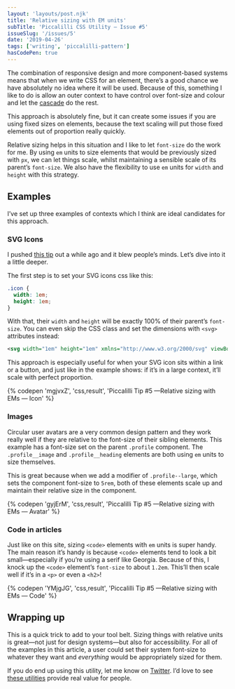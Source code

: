 ```yaml
---
layout: 'layouts/post.njk'
title: 'Relative sizing with EM units'
subTitle: 'Piccalilli CSS Utility — Issue #5'
issueSlug: '/issues/5'
date: '2019-04-26'
tags: ['writing', 'piccalilli-pattern']
hasCodePen: true
---
```


The combination of responsive design and more component-based systems means that when we write CSS for an element, there’s a good chance we have absolutely no idea where it will be used. Because of this, something I like to do is allow an outer context to have control over font-size and colour and let the [cascade](https://andy-bell.design/wrote/css-specifity-and-the-cascade/) do the rest.

This approach is absolutely fine, but it can create some issues if you are using fixed sizes on elements, because the text scaling will put those fixed elements out of proportion really quickly.

Relative sizing helps in this situation and I like to let `font-size` do the work for me. By using `em` units to size elements that would be previously sized with `px`, we can let things scale, whilst maintaining a sensible scale of its parent’s `font-size`. We also have the flexibility to use `em` units for `width` and `height` with this strategy.

## Examples

I’ve set up three examples of contexts which I think are ideal candidates for this approach.

### SVG Icons

I pushed [this tip](https://twitter.com/andybelldesign/status/1098915626050117633) out a while ago and it blew people’s minds. Let’s dive into it a little deeper.

The first step is to set your SVG icons css like this:

```css
.icon {
  width: 1em;
  height: 1em;
}
```

With that, their `width` and `height` will be exactly 100% of their parent’s `font-size`. You can even skip the CSS class and set the dimensions with `<svg>` attributes instead:

```svg
<svg width="1em" height="1em" xmlns="http://www.w3.org/2000/svg" viewBox="0 0 24 24"></svg>
```

This approach is especially useful for when your SVG icon sits within a link or a button, and just like in the example shows: if it’s in a large context, it’ll scale with perfect proportion.

{% codepen 'mgjvxZ', 'css,result', 'Piccalilli Tip #5 —Relative sizing with EMs — Icon' %}

### Images

Circular user avatars are a very common design pattern and they work really well if they are relative to the font-size of their sibling elements. This example has a font-size set on the parent `.profile` component. The `.profile__image` and `.profile__heading` elements are both using `em` units to size themselves.

This is great because when we add a modifier of `.profile--large`, which sets the component font-size to `5rem`, both of these elements scale up and maintain their relative size in the component.

{% codepen 'gyjErM', 'css,result', 'Piccalilli Tip #5 —Relative sizing with EMs — Avatar' %}

### Code in articles

Just like on this site, sizing `<code>` elements with `em` units is super handy. The main reason it’s handy is because `<code>` elements tend to look a bit small—especially if you’re using a serif like Georgia. Because of this, I knock up the `<code>` element’s `font-size` to about `1.2em`. This’ll then scale well if it’s in a `<p>` or even a `<h2>`!

{% codepen 'YMjgJG', 'css,result', 'Piccalilli Tip #5 —Relative sizing with EMs — Code' %}

## Wrapping up

This is a quick trick to add to your tool belt. Sizing things with relative units is great—not just for design systems—but also for accessibility. For all of the examples in this article, a user could set their system font-size to whatever they want and _everything_ would be appropriately sized for them.

If you do end up using this utility, let me know on [Twitter](https://twitter.com/andybelldesign). I’d love to see [these utilities](https://codepen.io/collection/ngRQEr/) provide real value for people.
